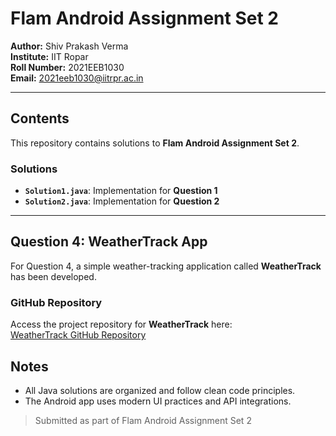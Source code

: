 # Flam Android Assignment Set 2

**Author:** Shiv Prakash Verma  
**Institute:** IIT Ropar  
**Roll Number:** 2021EEB1030  
**Email:** [2021eeb1030@iitrpr.ac.in](mailto:2021eeb1030@iitrpr.ac.in)

---

##  Contents

This repository contains solutions to **Flam Android Assignment Set 2**.

###  Solutions

- **`Solution1.java`**: Implementation for **Question 1**
- **`Solution2.java`**: Implementation for **Question 2**

---

##  Question 4: WeatherTrack App

For Question 4, a simple weather-tracking application called **WeatherTrack** has been developed.

###  GitHub Repository

Access the project repository for **WeatherTrack** here:  
 [WeatherTrack GitHub Repository](https://github.com/wizardoftrap/WeatherTrack)

##  Notes

- All Java solutions are organized and follow clean code principles.
- The Android app uses modern UI practices and API integrations.

> Submitted as part of Flam Android Assignment Set 2
